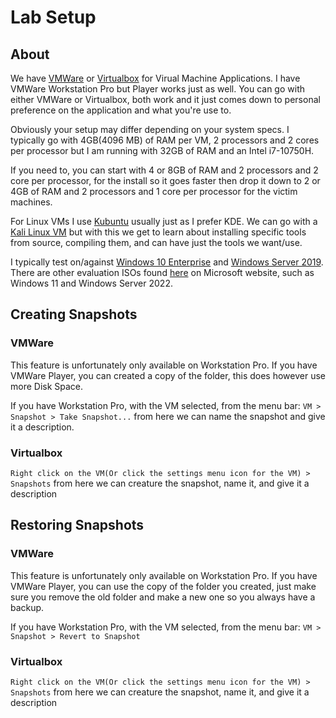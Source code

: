 # Lab Setup

## About

We have [VMWare](https://customerconnect.vmware.com/en/downloads/details?downloadGroup=WKST-PLAYER-1623-NEW\&productId=1039\&rPId=85399) or [Virtualbox](https://www.virtualbox.org/) for Virual Machine Applications. I have VMWare Workstation Pro but Player works just as well. You can go with either VMWare or Virtualbox, both work and it just comes down to personal preference on the application and what you're use to.

Obviously your setup may differ depending on your system specs. I typically go with 4GB(4096 MB) of RAM per VM, 2 processors and 2 cores per processor but I am running with 32GB of RAM and an Intel i7-10750H.

If you need to, you can start with 4 or 8GB of RAM and 2 processors and 2 core per processor, for the install so it goes faster then drop it down to 2 or 4GB of RAM and 2 processors and 1 core per processor for the victim machines.

For Linux VMs I use [Kubuntu](https://kubuntu.org/) usually just as I prefer KDE. We can go with a [Kali Linux VM](https://www.kali.org/get-kali/) but with this we get to learn about installing specific tools from source, compiling them, and can have just the tools we want/use.&#x20;

I typically test on/against [Windows 10 Enterprise](https://www.microsoft.com/en-us/evalcenter/evaluate-windows-10-enterprise) and [Windows Server 2019](https://www.microsoft.com/en-us/evalcenter/evaluate-windows-server-2019). There are other evaluation ISOs found [here](https://www.microsoft.com/en-us/evalcenter/) on Microsoft website, such as Windows 11 and Windows Server 2022.

## Creating Snapshots

### VMWare

This feature is unfortunately only available on Workstation Pro. If you have VMWare Player, you can created a copy of the folder, this does however use more Disk Space.

If you have Workstation Pro, with the VM selected, from the menu bar: `VM > Snapshot > Take Snapshot...` from here we can name the snapshot and give it a description.

### Virtualbox

`Right click on the VM(Or click the settings menu icon for the VM) > Snapshots` from here we can creature the snapshot, name it, and give it a description

## Restoring Snapshots

### VMWare

This feature is unfortunately only available on Workstation Pro. If you have VMWare Player, you can use the copy of the folder you created, just make sure you remove the old folder and make a new one so you always have a backup.

If you have Workstation Pro, with the VM selected, from the menu bar: `VM > Snapshot > Revert to Snapshot`

### Virtualbox

`Right click on the VM(Or click the settings menu icon for the VM) > Snapshots` from here we can creature the snapshot, name it, and give it a description
